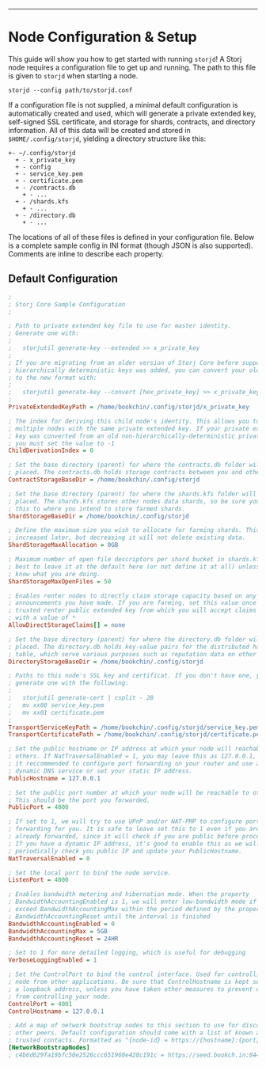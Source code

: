 ---

Node Configuration & Setup
==========================

This guide will show you how to get started with running `storjd`! A Storj 
node requires a configuration file to get up and running. The path to this 
file is given to `storjd` when starting a node.

```
storjd --config path/to/storjd.conf
```

If a configuration file is not supplied, a minimal default configuration is 
automatically created and used, which will generate a private extended key, 
self-signed SSL certificate, and storage for shards, contracts, and directory 
information. All of this data will be created and stored in 
`$HOME/.config/storjd`, yielding a directory structure like this:

```
+- ~/.config/storjd
  + - x_private_key
  + - config
  + - service_key.pem
  + - certificate.pem
  + - /contracts.db
    + - ...
  + - /shards.kfs
    + - ...
  + - /directory.db
    + - ...
```

The locations of all of these files is defined in your configuration file. 
Below is a complete sample config in INI format (though JSON is also 
supported). Comments are inline to describe each property.

Default Configuration
---------------------

```ini
;
; Storj Core Sample Configuration
;

; Path to private extended key file to use for master identity.
; Generate one with:
; 
;   storjutil generate-key --extended >> x_private_key
;
; If you are migrating from an older version of Storj Core before support for 
; hierarchically deterministic keys was added, you can convert your old key
; to the new format with:
;
;   storjutil generate-key --convert [hex_private_key] >> x_private_key
;
PrivateExtendedKeyPath = /home/bookchin/.config/storjd/x_private_key

; The index for deriving this child node's identity. This allows you to run 
; multiple nodes with the same private extended key. If your private extended 
; key was converted from an old non-hierarchically-deterministic private key,
; you must set the value to -1
ChildDerivationIndex = 0

; Set the base directory (parent) for where the contracts.db folder will be 
; placed. The contracts.db holds storage contracts between you and other nodes.
ContractStorageBaseDir = /home/bookchin/.config/storjd

; Set the base directory (parent) for where the shards.kfs folder will be 
; placed. The shards.kfs stores other nodes data shards, so be sure you set 
; this to where you intend to store farmed shards.
ShardStorageBaseDir = /home/bookchin/.config/storjd

; Define the maximum size you wish to allocate for farming shards. This can be 
; increased later, but decreasing it will not delete existing data.
ShardStorageMaxAllocation = 0GB

; Maximum number of open file descriptors per shard bucket in shards.kfs. It's 
; best to leave it at the default here (or not define it at all) unless you 
; know what you are doing.
ShardStorageMaxOpenFiles = 50

; Enables renter nodes to directly claim storage capacity based on any capacity 
; announcements you have made. If you are farming, set this value once for every 
; trusted renter public extended key from which you will accept claims or once 
; with a value of *
AllowDirectStorageClaims[] = none

; Set the base directory (parent) for where the directory.db folder will be 
; placed. The directory.db holds key-value pairs for the distributed hash 
; table, which serve various purposes such as reputation data on other peers.
DirectoryStorageBaseDir = /home/bookchin/.config/storjd

; Paths to this node's SSL key and certificat. If you don't have one, you can 
; generate one with the following:
;
;   storjutil generate-cert | csplit - 28
;   mv xx00 service_key.pem
;   mv xx01 certificate.pem
;
TransportServiceKeyPath = /home/bookchin/.config/storjd/service_key.pem
TransportCertificatePath = /home/bookchin/.config/storjd/certificate.pem

; Set the public hostname or IP address at which your node will reachable to 
; others. If NatTraversalEnabled = 1, you may leave this as 127.0.0.1, but it
; it reccommended to configure port forwarding on your router and use a 
; dynamic DNS service or set your static IP address.
PublicHostname = 127.0.0.1

; Set the public port number at which your node will be reachable to others. 
; This should be the port you forwarded.
PublicPort = 4000

; If set to 1, we will try to use UPnP and/or NAT-PMP to configure port 
; forwarding for you. It is safe to leave set this to 1 even if you are 
; already forwarded, since it will check if you are public before proceeding. 
; If you have a dynamic IP address, it's good to enable this as we will also 
; periodically check you public IP and update your PublicHostname.
NatTraversalEnabled = 0

; Set the local port to bind the node service.
ListenPort = 4000

; Enables bandwidth metering and hibernation mode. When the property 
; BandwidthAccountingEnabled is 1, we will enter low-bandwidth mode if the we
; exceed BandwidthAccountingMax within the period defined by the property 
; BandwidthAccountingReset until the interval is finished
BandwidthAccountingEnabled = 0
BandwidthAccountingMax = 5GB
BandwidthAccountingReset = 24HR

; Set to 1 for more detailed logging, which is useful for debugging
VerboseLoggingEnabled = 1

; Set the ControlPort to bind the control interface. Used for controlling the 
; node from other applications. Be sure that ControlHostname is kept set to 
; a loopback address, unless you have taken other measures to prevent others 
; from controlling your node.
ControlPort = 4001
ControlHostname = 127.0.0.1

; Add a map of network bootstrap nodes to this section to use for discovering 
; other peers. Default configuration should come with a list of known and 
; trusted contacts. Formatted as "{node-id} = https://{hostname}:{port}".
[NetworkBootstrapNodes]
; c4b6d629fa19bfc50e2526ccc651960e428c191c = https://seed.bookch.in:8443
```
